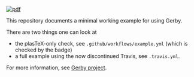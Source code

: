 [![pdf](https://github.com/gerby-project/hello-world/actions/workflows/example.yml/badge.svg)](https://github.com/gerby-project/hello-world/actions/workflows/example.yml)

This repository documents a minimal working example for using Gerby.

There are two things one can look at

* the plasTeX-only check, see `.github/workflows/example.yml` (which is checked by the badge)
* a full example using the now discontinued Travis, see `.travis.yml`.

For more information, see [Gerby project](https://gerby-project.github.io).
